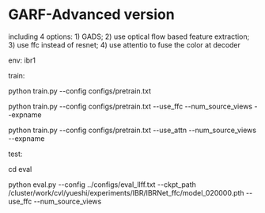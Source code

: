 # GARF-Advanced version
including 4 options: 1) GADS; 2) use optical flow based feature extraction; 3) use ffc instead of resnet; 4) use attentio to fuse the color at decoder

env: ibr1

train:

python train.py --config configs/pretrain.txt 

python train.py --config configs/pretrain.txt --use_ffc --num_source_views --expname

python train.py --config configs/pretrain.txt --use_attn --num_source_views --expname 

test:

cd eval

python eval.py --config ../configs/eval_llff.txt --ckpt_path /cluster/work/cvl/yueshi/experiments/IBR/IBRNet_ffc/model_020000.pth --use_ffc --num_source_views
